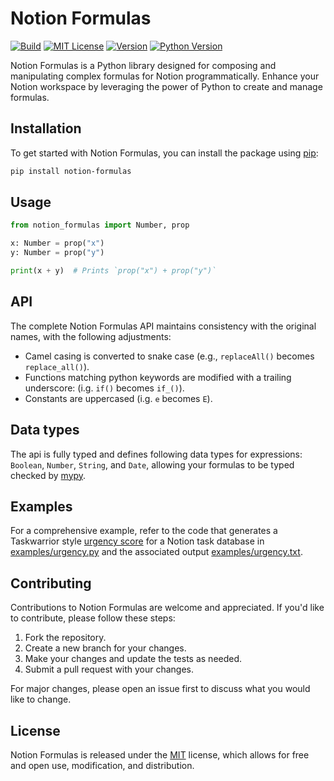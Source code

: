 # Notion Formulas

[![Build][badge-build]][build]
[![MIT License][badge-license]][MIT]
[![Version][badge-version]][PyPI]
[![Python Version][badge-python]][PyPI]

Notion Formulas is a Python library designed for composing and manipulating complex formulas for Notion programmatically. Enhance your Notion workspace by leveraging the power of Python to create and manage formulas.

## Installation

To get started with Notion Formulas, you can install the package using [pip][pip]:

```bash
pip install notion-formulas
```

## Usage

```python
from notion_formulas import Number, prop

x: Number = prop("x")
y: Number = prop("y")

print(x + y)  # Prints `prop("x") + prop("y")`
```

## API

The complete Notion Formulas API maintains consistency with the original names, with the following adjustments:

- Camel casing is converted to snake case (e.g., `replaceAll()` becomes `replace_all()`).
- Functions matching python keywords are modified with a trailing underscore: (i.g. `if()` becomes `if_()`).
- Constants are uppercased (i.g. `e` becomes `E`).

## Data types

The api is fully typed and defines following data types for expressions: `Boolean`, `Number`, `String`, and `Date`, allowing your formulas to be typed checked by [mypy][mypy].

## Examples

For a comprehensive example, refer to the code that generates a Taskwarrior style [urgency score][urgency-score] for a Notion task database in [examples/urgency.py](examples/urgency.py) and the associated output [examples/urgency.txt](examples/urgency.txt).

## Contributing

Contributions to Notion Formulas are welcome and appreciated. If you'd like to contribute, please follow these steps:

1. Fork the repository.
2. Create a new branch for your changes.
3. Make your changes and update the tests as needed.
4. Submit a pull request with your changes.

For major changes, please open an issue first to discuss what you would like to change.

## License

Notion Formulas is released under the [MIT][MIT] license, which allows for free and open use, modification, and distribution.


[badge-build]: https://img.shields.io/github/actions/workflow/status/wtolson/notion-formulas/test.yml
[badge-license]: https://img.shields.io/badge/license-MIT-green
[badge-python]: https://img.shields.io/pypi/pyversions/notion-formulas
[badge-version]: https://img.shields.io/pypi/v/notion-formulas
[build]: https://github.com/wtolson/notion-formulas/actions/workflows/test.yml
[MIT]: https://choosealicense.com/licenses/mit/
[mypy]: https://www.mypy-lang.org/
[pip]: https://pip.pypa.io/en/stable/
[PyPI]: https://pypi.org/project/notion-formulas/
[urgency-score]: https://taskwarrior.org/docs/urgency/
